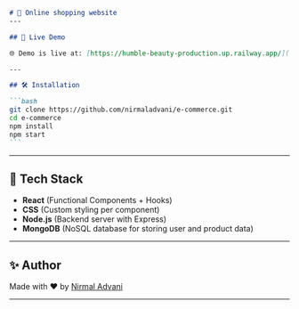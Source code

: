 ````markdown
# 🧩 Online shopping website 
---

## 🚀 Live Demo

🌐 Demo is live at: [https://humble-beauty-production.up.railway.app/](https://humble-beauty-production.up.railway.app/)

---

## 🛠️ Installation

```bash
git clone https://github.com/nirmaladvani/e-commerce.git
cd e-commerce
npm install
npm start
```
````

---

## 🧪 Tech Stack

- **React** (Functional Components + Hooks)
- **CSS** (Custom styling per component)
- **Node.js** (Backend server with Express)
- **MongoDB** (NoSQL database for storing user and product data)

---

## ✨ Author

Made with ❤️ by [Nirmal Advani](https://github.com/nirmaladvani)

---
